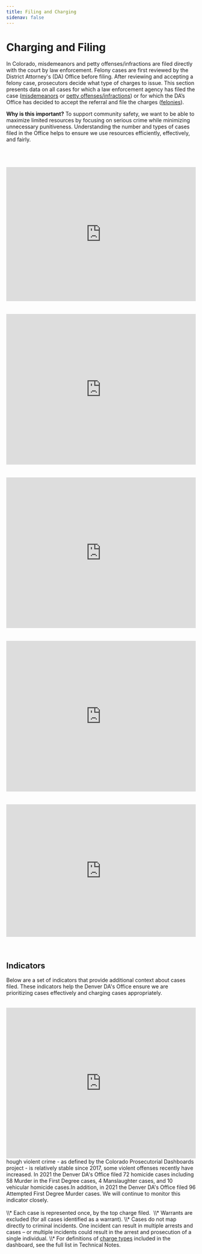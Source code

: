 ```yaml
---
title: Filing and Charging
sidenav: false
---
```

# Charging and Filing

In Colorado, misdemeanors and petty offenses/infractions are filed directly with the court by law enforcement. Felony cases are first reviewed by the District Attorney's (DA) Office before filing. After reviewing and accepting a felony case, prosecutors decide what type of charges to issue. This section presents data on all cases for which a law enforcement agency has filed the case (<a href="/technical-notes#misdemeanor">misdemeanors</a> or <a href="/technical-notes#petty">petty offenses/infractions</a>) or for which the DA’s Office has decided to accept the referral and file the charges (<a href="/technical-notes#felony">felonies</a>). 

**Why is this important?** To support community safety, we want to be able to maximize limited resources by focusing on serious crime while minimizing unnecessary punitiveness. Understanding the number and types of cases filed in the Office helps to ensure we use resources efficiently, effectively, and fairly.

<br>

<br>

<br>

<iframe title="Cases Filed" aria-label="Table" id="datawrapper-chart-n39Xd" src="https://datawrapper.dwcdn.net/n39Xd/" scrolling="no" frameborder="0" style="width: 0; min-width: 100% !important; border: none;" height="356"></iframe><script type="text/javascript">!function(){"use strict";window.addEventListener("message",(function(e){if(void 0!==e.data["datawrapper-height"]){var t=document.querySelectorAll("iframe");for(var a in e.data["datawrapper-height"])for(var r=0;r<t.length;r++){if(t[r].contentWindow===e.source)t[r].style.height=e.data["datawrapper-height"][a]+"px"}}}))}();
</script> <br>

<br>

<br>

<iframe title="Number of Cases Filed, by Year" aria-label="Interactive line chart" id="datawrapper-chart-dosa8" src="https://datawrapper.dwcdn.net/dosa8/" scrolling="no" frameborder="0" style="width: 0; min-width: 100% !important; border: none;" height="400"></iframe><script type="text/javascript">!function(){"use strict";window.addEventListener("message",(function(e){if(void 0!==e.data["datawrapper-height"]){var t=document.querySelectorAll("iframe");for(var a in e.data["datawrapper-height"])for(var r=0;r<t.length;r++){if(t[r].contentWindow===e.source)t[r].style.height=e.data["datawrapper-height"][a]+"px"}}}))}();
</script>  <br>

<br>

<br>

<iframe title="Number of Cases Filed, by Charge Level" aria-label="Interactive line chart" id="datawrapper-chart-hK3mk" src="https://datawrapper.dwcdn.net/hK3mk/" scrolling="no" frameborder="0" style="width: 0; min-width: 100% !important; border: none;" height="400"></iframe><script type="text/javascript">!function(){"use strict";window.addEventListener("message",(function(e){if(void 0!==e.data["datawrapper-height"]){var t=document.querySelectorAll("iframe");for(var a in e.data["datawrapper-height"])for(var r=0;r<t.length;r++){if(t[r].contentWindow===e.source)t[r].style.height=e.data["datawrapper-height"][a]+"px"}}}))}();
</script> <br>

<br>

<br>

<iframe title="Number of Cases Filed, by Quarter" aria-label="Interactive line chart" id="datawrapper-chart-91QDy" src="https://datawrapper.dwcdn.net/91QDy/" scrolling="no" frameborder="0" style="width: 0; min-width: 100% !important; border: none;" height="400"></iframe><script type="text/javascript">!function(){"use strict";window.addEventListener("message",(function(e){if(void 0!==e.data["datawrapper-height"]){var t=document.querySelectorAll("iframe");for(var a in e.data["datawrapper-height"])for(var r=0;r<t.length;r++){if(t[r].contentWindow===e.source)t[r].style.height=e.data["datawrapper-height"][a]+"px"}}}))}();
</script> <br>

<br>

<br>

<iframe title="Number of Cases Filed, by Charge Type" aria-label="Column Chart" id="datawrapper-chart-BNAk1" src="https://datawrapper.dwcdn.net/BNAk1/" scrolling="no" frameborder="0" style="width: 0; min-width: 100% !important; border: none;" height="352"></iframe><script type="text/javascript">!function(){"use strict";window.addEventListener("message",(function(e){if(void 0!==e.data["datawrapper-height"]){var t=document.querySelectorAll("iframe");for(var a in e.data["datawrapper-height"])for(var r=0;r<t.length;r++){if(t[r].contentWindow===e.source)t[r].style.height=e.data["datawrapper-height"][a]+"px"}}}))}();
</script> <br>

<br>

<br>

## Indicators

Below are a set of indicators that provide additional context about cases filed. These indicators help the Denver DA's Office ensure we are prioritizing cases effectively and charging cases appropriately.

<br>

<!--

<iframe title="Prioritizing Cases with the Greatest Public Safety Returns" aria-label="Interactive line chart" id="datawrapper-chart-W8ikS" src="https://datawrapper.dwcdn.net/W8ikS/" scrolling="no" frameborder="0" style="width: 0; min-width: 100% !important; border: none;" height="400"></iframe><script type="text/javascript">!function(){"use strict";window.addEventListener("message",(function(e){if(void 0!==e.data["datawrapper-height"]){var t=document.querySelectorAll("iframe");for(var a in e.data["datawrapper-height"])for(var r=0;r<t.length;r++){if(t[r].contentWindow===e.source)t[r].style.height=e.data["datawrapper-height"][a]+"px"}}}))}();
</script> 

<br>

<br>

\\[Generally, we want to see an increase in percent of felony filings as compared to misdemeanor filings. Factors outside our control may impact the quantity of felony cases, including legislative charge reclassifications. This indicator provides insight on increases in felony crime, enforcement patterns by police, and how our office is prioritizing cases. We will continue to monitor this indicator in relation to referrals declined.]

<br>

\--!>

<a name="violent crimes filed"></a> 

<iframe title="Violent Crimes Filed" aria-label="Interactive line chart" id="datawrapper-chart-heb3w" src="https://datawrapper.dwcdn.net/heb3w/" scrolling="no" frameborder="0" style="width: 0; min-width: 100% !important; border: none;" height="400"></iframe><script type="text/javascript">!function(){"use strict";window.addEventListener("message",(function(e){if(void 0!==e.data["datawrapper-height"]){var t=document.querySelectorAll("iframe");for(var a in e.data["datawrapper-height"])for(var r=0;r<t.length;r++){if(t[r].contentWindow===e.source)t[r].style.height=e.data["datawrapper-height"][a]+"px"}}}))}();
</script> 

<br>


hough violent crime - as defined by the Colorado Prosecutorial Dashboards project - is relatively stable since 2017, some violent offenses recently have increased. In 2021 the Denver DA's Office filed 72 homicide cases including 58 Murder in the First Degree cases, 4 Manslaughter cases, and 10 vehicular homicide cases.In addition, in 2021 the Denver DA's Office filed 96 Attempted First Degree Murder cases.  We will continue to monitor this indicator closely.

<br>

<br>


\\* Each case is represented once, by the top charge filed. 
\\* Warrants are excluded (for all cases identified as a warrant).
\\* Cases do not map directly to criminal incidents. One incident can result in multiple arrests and cases – or multiple incidents could result in the arrest and prosecution of a single individual.
\\* For definitions of <a href="/technical-notes#chargetype">charge types</a> included in the dashboard, see the full list in Technical Notes.